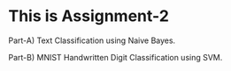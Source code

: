 # This is Assignment-2

Part-A) Text Classification using Naive Bayes.

Part-B) MNIST Handwritten Digit Classification using SVM.
